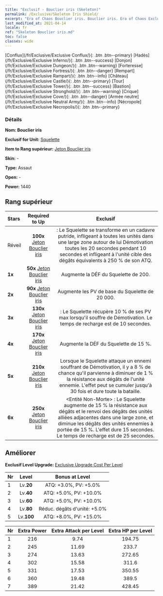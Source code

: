 ```yaml
---
title: "Exclusif - Bouclier iris (Skeleton)"
permalink: /Exclusive/Skeleton Iris Shield/
excerpt: "Era of Chaos Bouclier iris. Bouclier iris. Era of Chaos Exclusif Bouclier iris. Squelette Exclusif."
last_modified_at: 2021-04-14
locale: fr
ref: "Skeleton Bouclier iris.md"
toc: false
classes: wide
---
```

 [Conflux](/fr/Exclusive/Exclusive Conflux/){: .btn .btn--primary} [Hadès](/fr/Exclusive/Exclusive Inferno/){: .btn .btn--success} [Donjon](/fr/Exclusive/Exclusive Dungeon/){: .btn .btn--warning} [Forteresse](/fr/Exclusive/Exclusive Fortress/){: .btn .btn--danger} [Rempart](/fr/Exclusive/Exclusive Rampart/){: .btn .btn--info} [Château](/fr/Exclusive/Exclusive Castle/){: .btn .btn--primary} [Tour](/fr/Exclusive/Exclusive Tower/){: .btn .btn--success} [Bastion](/fr/Exclusive/Exclusive Stronghold/){: .btn .btn--warning} [Crique](/fr/Exclusive/Exclusive Cove/){: .btn .btn--danger} [Armée neutre](/fr/Exclusive/Exclusive Neutral Army/){: .btn .btn--info} [Nécropole](/fr/Exclusive/Exclusive Necropolis/){: .btn .btn--primary} 

### Détails
 **Nom: Bouclier iris** 

 **Exclusif for Unit:** [Squelette](/fr/units/Skeleton/) 

 **Item to Rang supérieur:** [Jeton Bouclier iris](/fr/Items/con_913/)

 **Skin:** -

 **Type:** Assaut

 **Open:** -

 **Power:** 1440

## Rang supérieur

  |     Stars    |  Required to Up | Exclusif |
  |:-------------|:---------------:|:---------------:|
  |  Réveil  | **100x** [Jeton Bouclier iris](/fr/Items/con_913/) | <Cadavre putride> : Le Squelette se transforme en un cadavre putride, infligeant à toutes les unités dans une large zone autour de lui Démotivation toutes les 20 secondes pendant 10 secondes et infligeant à l'unité cible des dégâts équivalents à 250 % de son ATQ. |
  | **1x** <i class="fas fa-star"/> | **50x** [Jeton Bouclier iris](/fr/Items/con_913/) | Augmente la DÉF du Squelette de 200. |
  | **2x** <i class="fas fa-star"/> | **90x** [Jeton Bouclier iris](/fr/Items/con_913/) | Augmente les PV de base du Squelette de 20 000. |
  | **3x** <i class="fas fa-star"/> | **130x** [Jeton Bouclier iris](/fr/Items/con_913/) | <Calcification> : Le Squelette récupère 10 % de ses PV max lorsqu'il souffre de Démotivation. Le temps de recharge est de 10 secondes. |
  | **4x** <i class="fas fa-star"/> | **170x** [Jeton Bouclier iris](/fr/Items/con_913/) | Augmente la DÉF du Squelette de 15 %. |
  | **5x** <i class="fas fa-star"/> | **210x** [Jeton Bouclier iris](/fr/Items/con_913/) | Lorsque le Squelette attaque un ennemi souffrant de Démotivation, il y a 8 % de chance qu'il parvienne à diminuer de 1 % la résistance aux dégâts de l'unité ennemie. L'effet peut se cumuler jusqu'à 30 fois et dure toute la bataille. |
  | **6x** <i class="fas fa-star"/> | **250x** [Jeton Bouclier iris](/fr/Items/con_913/) | <Entité Non-Morte> : Le Squelette augmente de 15 % la résistance aux dégâts et le renvoi des dégâts des unités alliées adjacentes dans une large zone, et diminue les dégâts des unités ennemies à portée de 15 %. L'effet dure 15 secondes. Le temps de recharge est de 25 secondes. |


## Améliorer
 **Exclusif Level Upgrade:** [Exclusive Upgrade Cost Per Level](/Exclusive/ExclusiveUpgradeCostPerLevel/)

  |  Nr  |   Level  | Bonus at Level |
  |:-----|:--------:|:--------------:|
  | 1 | Lv.**20** | ATQ: +3.0%, PV: +5.0% |
  | 2 | Lv.**40** | ATQ: +5.0%, PV: +10.0% |
  | 3 | Lv.**60** | ATQ: +5.0%, PV: +10.0% |
  | 4 | Lv.**80** | Réduc. dégâts d'unité: +5.0% |
  | 5 | Lv.**100** | ATQ: +8.0%, PV: +15.0% |


  |  Nr  |  Extra Power | Extra Attack per Level | Extra HP per Level |
  |:-----|:--------:|:--------:|:--------:|
  | 1 | 216 | 9.74 | 194.75 |
  | 2 | 245 | 11.69 | 233.7 |
  | 3 | 274 | 13.63 | 272.65 |
  | 4 | 302 | 15.58 | 311.6 |
  | 5 | 331 | 17.53 | 350.55 |
  | 6 | 360 | 19.48 | 389.5 |
  | 7 | 389 | 21.42 | 428.45 |


